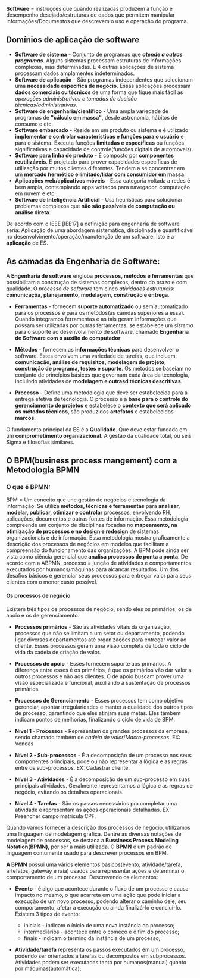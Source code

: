 **Software** = instruções que quando realizadas produzem a função e desempenho desejado/estruturas de dados que permitem manipular informações/Documentos que descrevem o uso e operação do programa.

## Domínios de aplicação de software

* **Software de sistema** - Conjunto de programas que ***atende a outros programas***. Alguns sistemas processam estruturas de informações complexas, mas determinadas. E 4 outras aplicações de sistema processam dados amplamentes indeterminados.
* **Software de aplicação** - São programas independentes que solucionam uma **necessidade específica de negócio**. Essas aplicações processam **dados comerciais ou técnicos** de uma forma que fique mais fácil as _operações administrativas e tomadas de decisão técnicas/administrativas_.
* **Software de engenharia/científico** - Uma ampla variedade de programas de **"cálculo em massa"**, desde astronomia, hábitos de consumo e etc.
* **Software embarcado** - Reside em um produto ou sistema e é utilizado **implementar e controlar caracteristicas e funções para o usuário** e para o sistema. Executa funções **limitadas e específicas** ou funções significativas e capacidade de controle(funções digitais de automoveis).
* **Software para linha de produto** - É composto por **componentes reutilizáveis**. É projetado para prover capacidades específicas de utilização por muitos clientes diferentes. Tendem a se concentrar em um **mercado hermético e limitado/lidar com consumidor em massa**.
* **Aplicações web/aplicativos móveis** - Essa categoria voltada a redes é bem ampla, contemplando apps voltados para navegador, computação em nuvem e etc.
* **Software de Inteligência Artificial** - Usa heurísticas para solucionar problemas complexos que **não são passíveis de computação ou análise direta**.

De acordo com o IEEE [IEE17] a definição para engenharia de software seria:
Aplicação de uma abordagem sistemática, disciplinada e quantificável no desenvolvimento/operação/manutenção de um software. Isto é a **aplicação** de ES.


## As camadas da Engenharia de Software:

A **Engenharia de software** engloba **processos, métodos e ferramentas** que possibilitam a construção de sistemas complexos, dentro do prazo e com qualidade.
O _processo de software_ tem cinco _atividades estruturais_: **comunicaçõa, planejamento, modelagem, construção e entrega**.

* **Ferramentas** - fornecem **suporte automatizado** ou semiautomatizado para os processos e para os metódos(as camdas superiores a essa). Quando integramos ferramentas e as tais geram informações que possam ser utilizadas por outras ferramentas, se estabelece um _sistema_ para o suporte ao desenvolvimento de software, chamado **Engenharia de Software com o auxílio do computador**

* **Métodos** - fornecem as **informações técnicas** para desenvolver o software. Estes envolvem uma variedade de tarefas, que incluem: **comunicação, análise de requisitos, modelagem de projeto, construção de programa, testes e suporte**. Os métodos se baseiam no conjunto de princípios básicos que governam cada área da tecnologia, incluindo atividades de **modelagem e outrasd técnicas descritivas**.

* **Processo** - Define uma metodologia que deve ser estabelecida para a entrega efetiva de tecnologia. O processo é a **base para o controle do gerenciamento de projetos** e estabelece o **contexto que será aplicado os métodos técnicos**, são produzidos **artefatos** e estabelecidos **marcos**.

O fundamento principal da ES é a **Qualidade**. Que deve estar fundada em um **comprometimento organizacional**. A gestão da qualidade total, ou seis Sigma e filosofias similares.

## O BPM(business process mangement) com a Metodologia BPMN

### O que é BPMN:

BPM = Um conceito que une gestão de negócios e tecnologia da informação. Se utiliza **métodos, técnicas e ferramentas** para **analisar, modelar, publicar, otimizar e controlar** processos, envolvendo RH, aplicações, documentos e outras fontes de informação.
Essa metodologia compreende um conjunto de disciplinas focadas no **mapeamento, na otimização de processos e no design e redesign** de sistemas organizacionais e de informação.
Essa metodologia mostra graficamente a descrição dos processos de negócios em modelos que facilitam a compreensão do funcionamento das organizações.
A BPM pode ainda ser vista como ciência gerencial que **analisa processos de ponta  a ponta**.
De acordo com a ABPMN, processo = junção de atividades e comportamentos executados por humanos/máquinas para alcançar resultados. 
Um dos desafios básicos é gerenciar seus processos para entregar valor para seus clientes com o menor custo possível.

#### Os processos de negócio

Existem três tipos de processos de negócio, sendo eles os primários, os de apoio e os de gerenciamento.

* **Processos primários** - São as atividades vitais da organização, processos que não se limitam a um setor ou departamento, podendo ligar diversos departamentos até organizações para entregar valor ao cliente. Esses processos geram uma visão completa de toda o ciclo de vida da cadeia de criação de valor.
* **Processos de apoio** - Esses fornecem suporte aos primários. A diferença entre esses é os primários, é que os primários vão dar valor a outros processos e não aos clientes. O de apoio buscam prover uma visão especializada e funcional, auxiliando a sustentação de processos primários.
* **Processos de Gerenciamento** - Esses processos tem como objetivo gerenciar, apontar irregularidades e manter a qualidade dos outros tipos de processo, garantindo que eles atinjam suas metas. Eles támbem indicam pontos de melhorias, finalizando o ciclo de vida de BPM.

* **Nível 1 - Processos** - Representam os grandes processos da empresa, sendo chamado também de _cadeia de valor_/_Macro-processos_. EX: Vendas
* **Nível 2 - Sub-processos** - É a decomposição de um processo nos seus componentes principais, pode ou não representar a lógica e as regras entre os sub-processos. EX: Cadastrar cliente.
* **Nível 3 - Atividades** - É a decomposição de um sub-processo em suas principais atividades. Geralmente representamos a lógica e as regras de negócio, evitando os detalhes operacionais.
* **Nível 4 - Tarefas** - São os passos necessários pra completar uma atividade e representam as ações operacionais detalhadas. EX: Preencher campo matrícula CPF.

Quando vamos fornecer a descrição dos processos de negócio, utilizamos uma linguagem de modelagem gráfica. Dentre as diversas notações de modelagem de processos, se destaca a **Bussiness Process Modeling Notation(BPMN)**, por ser a mais utilizada.
O **BPMN** é um padrão de linguagem comumente usado para descrever processos em BPM.

**A BPMN** possui uma vários elementos básicos(evento, atividade/tarefa, artefatos, gateway e raia) usados para representar ações e determinar o comportamento de um processo.
Descrevendo os elementos:

* **Evento** - é algo que acontece durante o fluxo de um processo e causa impacto no mesmo, o que acarreta em uma ação que pode iniciar a execução de um novo processo, podendo alterar o caminho dele, seu comportamento, afetar a execução ou ainda finalizá-lo e concluí-lo.
Existem 3 tipos de evento:
    * iniciais - indicam o ínicio de uma nova instância do processo;
    * intermediários - acontece entre o começo e o fim do processo;
    * finais - indicam o término da instância de um processo;

* **Atividade/tarefa** representa os passos executados em um processo, podendo ser orientados a tarefas ou decompostos em subprocessos. Atividades podem ser executadas tanto por humanos(manual) quanto por máquinas(automática);
